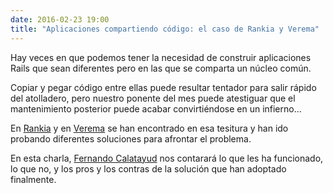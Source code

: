 ```yaml
---
date: 2016-02-23 19:00
title: "Aplicaciones compartiendo código: el caso de Rankia y Verema"
---
```


Hay veces en que podemos tener la necesidad de construir aplicaciones
Rails que sean diferentes pero en las que se comparta un núcleo común.

Copiar y pegar código entre ellas puede resultar tentador para salir
rápido del atolladero, pero nuestro ponente del mes puede atestiguar que
el mantenimiento posterior puede acabar convirtiéndose en un infierno...

En [Rankia](http://www.rankia.com) y en [Verema](http://www.verema.com) se han
encontrado en esa tesitura y han ido probando diferentes soluciones para
afrontar el problema.

En esta charla, [Fernando Calatayud](https://twitter.com/fj2c)
nos contarará lo que les ha funcionado, lo que no, y los pros y los
contras de la solución que han adoptado finalmente.
